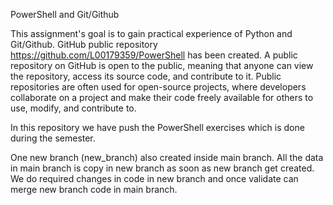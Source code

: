 PowerShell and Git/Github

This assignment's goal is to gain practical experience of Python and Git/Github. GitHub public repository https://github.com/L00179359/PowerShell has been created. 
A public repository on GitHub is open to the public, meaning that anyone can view the repository, access its source code, and contribute to it. 
Public repositories are often used for open-source projects, where developers collaborate on a project and make their code freely available for others to use, modify, and contribute to.

In this repository we have push the PowerShell exercises which is done during the semester.

One new branch (new_branch) also created inside main branch. All the data in main branch is copy in new branch as soon as new branch get created. We do required changes in code in new branch and once validate can merge new branch code in main branch.
